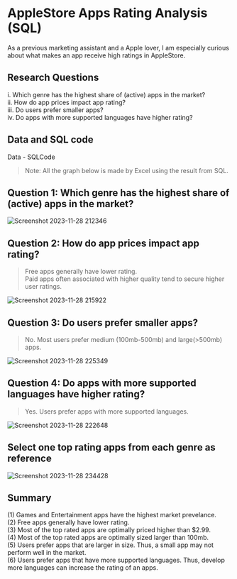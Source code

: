 # AppleStore Apps Rating Analysis (SQL)
As a previous marketing assistant and a Apple lover, I am especially curious about what makes an app receive high ratings in AppleStore.

## Research Questions
i. Which genre has the highest share of (active) apps in the market?   
ii. How do app prices impact app rating?   
iii. Do users prefer smaller apps?  
iv. Do apps with more supported languages have higher rating?  
## Data and SQL code
Data - SQLCode
> Note: All the graph below is made by Excel using the result from SQL.

## Question 1: Which genre has the highest share of (active) apps in the market?

![Screenshot 2023-11-28 212346](https://github.com/sys1169/Hao_Portfolio/assets/59571707/8fae9529-2e4f-4717-b58a-7cd012d8f85f)

## Question 2: How do app prices impact app rating?
>Free apps generally have lower rating.  
>Paid apps often associated with higher quality tend to secure higher user ratings. 

![Screenshot 2023-11-28 215922](https://github.com/sys1169/Hao_Portfolio/assets/59571707/68b2cf93-1342-42cb-be17-d02bffd2da04)

## Question 3: Do users prefer smaller apps?
>No. Most users prefer medium (100mb-500mb) and large(>500mb) apps.

![Screenshot 2023-11-28 225349](https://github.com/sys1169/Hao_Portfolio/assets/59571707/c202dbe4-4fb5-4d53-8497-a9e02fcb48e8)

## Question 4: Do apps with more supported languages have higher rating?
>Yes. Users prefer apps with more supported languages.

![Screenshot 2023-11-28 222648](https://github.com/sys1169/Hao_Portfolio/assets/59571707/17bd0ad0-7b6a-46a8-9946-8fa640aab6b2)

## Select one top rating apps from each genre as reference

![Screenshot 2023-11-28 234428](https://github.com/sys1169/Hao_Portfolio/assets/59571707/87636edd-1b2a-460f-a33e-dc3b5aeb914a)


## Summary
(1) Games and Entertainment apps have the highest market prevelance.  
(2) Free apps generally have lower rating.   
(3) Most of the top rated apps are optimally priced higher than $2.99.  
(4) Most of the top rated apps are optimally sized larger than 100mb.  
(5) Users prefer apps that are larger in size. Thus, a small app may not perform well in the market.  
(6) Users prefer apps that have more supported languages. Thus, develop more languages can increase the rating of an apps.  
